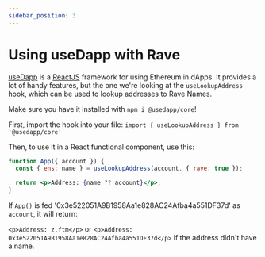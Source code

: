 ```yaml
---
sidebar_position: 3
---
```


# Using useDapp with Rave

[useDapp](https://usedapp.io) is a [ReactJS](https://reactjs.org) framework for using Ethereum in dApps. It provides a lot of handy features, but the one we're looking at the `useLookupAddress` hook, which can be used to lookup addresses to Rave Names.

Make sure you have it installed with `npm i @usedapp/core`!

First, import the hook into your file:
```import { useLookupAddress } from '@usedapp/core'```

Then, to use it in a React functional component, use this:

```jsx
function App({ account }) {
  const { ens: name } = useLookupAddress(account, { rave: true });

  return <p>Address: {name ?? account}</p>;
}
```

If `App()` is fed '0x3e522051A9B1958Aa1e828AC24Afba4a551DF37d' as `account`, it will return:

`<p>Address: z.ftm</p>` or `<p>Address: 0x3e522051A9B1958Aa1e828AC24Afba4a551DF37d</p>` if the address didn't have a name.
